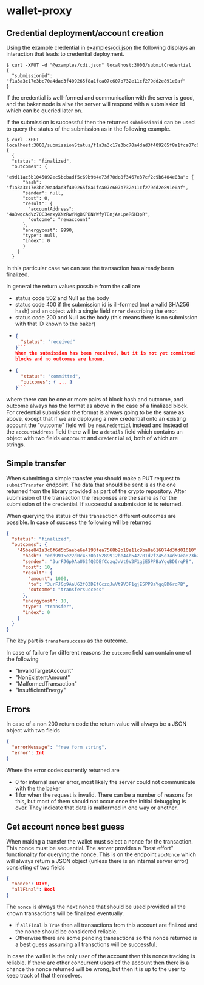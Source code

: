 # wallet-proxy

## Credential deployment/account creation

Using the example credential in [examples/cdi.json](examples/cdi.json) the
following displays an interaction that leads to credential deployment.

```console
$ curl -XPUT -d "@examples/cdi.json" localhost:3000/submitCredential
{
  "submissionid": "f1a3a3c17e3bc70a4dad3f409265f8a1fca07c607b732e11cf279dd2e891e0af"
}
```

If the credential is well-formed and communication with the server is good, and
the baker node is alive the server will respond with a submission id which can
be queried later on.

If the submission is successful then the returned `submissionid` can be used to
query the status of the submission as in the following example.

```console
$ curl -XGET localhost:3000/submissionStatus/f1a3a3c17e3bc70a4dad3f409265f8a1fca07c607b732e11cf279dd2e891e0af
{
  {
  "status": "finalized",
  "outcomes": {
    "e9d11ac5b1045092ec5bcbadf5c69b9b4e73f70dc8f3467e37cf2c9b6404e03a": {
      "hash": "f1a3a3c17e3bc70a4dad3f409265f8a1fca07c607b732e11cf279dd2e891e0af",
      "sender": null,
      "cost": 0,
      "result": {
        "accountAddress": "4a3wqcAdVz7QC34rxyXNzRwYMgBKPBNYWfyTBnjAaLpeR6H3pR",
        "outcome": "newaccount"
      },
      "energycost": 9990,
      "type": null,
      "index": 0
      }
    }
  }
```

In this particular case we can see the transaction has already been finalized.

In general the return values possible from the call are
- status code 502 and Null as the body
- status code 400 if the submission id is ill-formed (not a valid SHA256 hash)
  and an object with a single field `error` describing the error.
- status code 200 and Null as the body (this means there is no submission with
  that ID known to the baker)
- ```json
  {
    "status": "received"
  }```
  When the submission has been received, but it is not yet committed to any
  blocks and no outcomes are known.
  
- ```json
  {
    "status": "committed",
    "outcomes": { ... }
  }```

where there can be one or more pairs of block hash and outcome, and outcome
always has the format as above in the case of a finalized block. For
credential submission the format is always going to be the same as above, except that if 
we are deploying a new credential onto an existing account the "outcome" field will be
`newCredential` instead and instead of the `accountAddress` field there will be a `details` field
which contains an object with two fields `onAccount` and `credentialId`, both of which are strings.

## Simple transfer

When submitting a simple transfer you should make a PUT request to `submitTransfer` endpoint.
The data that should be sent is as the one returned from the library provided as part of the crypto repository.
After submission of the transaction the responses are the same as for the submission of the credential. If successful
a submission id is returned.

When querying the status of this transaction different outcomes are possible. In case of success the following 
will be returned

```json
{
  "status": "finalized",
  "outcomes": {
    "45bee841a3c6f6d5b5aebe6e4193fea7568b2b19e11c9ba8a616074d3fd01610": {
      "hash": "edd9915e22d0c4570a15289912be44b542701d2f245e34d59ea823b2213fae74",
      "sender": "3urFJGp9AaU62fQ3DEfCczqJwVt9V3F1gjE5PPBaYgqBD6rqPB",
      "cost": 10,
      "result": {
        "amount": 1000,
        "to": "3urFJGp9AaU62fQ3DEfCczqJwVt9V3F1gjE5PPBaYgqBD6rqPB",
        "outcome": "transfersuccess"
      },
      "energycost": 10,
      "type": "transfer",
      "index": 0
    }
  }
}
```

The key part is `transfersuccess` as the outcome.

In case of failure for different reasons the `outcome` field can contain one of the following
- "InvalidTargetAccount"
- "NonExistentAmount"
- "MalformedTransaction"
- "InsufficientEnergy"

## Errors

In case of a non 200 return code the return value will always be a JSON object with two fields
```json
{
  "errorMessage": "free form string",
  "error": Int
}
```

Where the error codes currently returned are
- 0 for internal server error, most likely the server could not communicate with the the baker
- 1 for when the request is invalid. There can be a number of reasons for this, but most of them
  should not occur once the initial debugging is over. They indicate that data is malformed in one
  way or another.

## Get account nonce best guess

When making a transfer the wallet must select a nonce for the transaction. This nonce must be sequential.
The server provides a "best effort" functionality for querying the nonce. This is on the endpoint `accNonce`
which will always return a JSON object (unless there is an internal server error) consisting of two fields
```json
{
  "nonce": UInt,
  "allFinal": Bool
}
```

The `nonce` is always the next nonce that should be used provided all the known transactions will be finalized eventually.
- If `allFinal` is `True` then all transactions from this account are finlized and the nonce should be considered reliable.
- Otherwise there are some pending transactions so the nonce returned is a best guess assuming all transctions will be successful.

In case the wallet is the only user of the account then this nonce tracking is reliable. If there are other concurrent users of the account then there is a chance the nonce returned will be wrong, but then it is up to the user to keep track of that themselves.